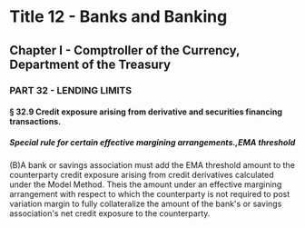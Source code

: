 
# Title 12 - Banks and Banking
## Chapter I - Comptroller of the Currency, Department of the Treasury
### PART 32 - LENDING LIMITS
#### § 32.9 Credit exposure arising from derivative and securities financing transactions.
##### Special rule for certain effective margining arrangements.,EMA threshold

(B)A bank or savings association must add the EMA threshold amount to the counterparty credit exposure arising from credit derivatives calculated under the Model Method. Theis the amount under an effective margining arrangement with respect to which the counterparty is not required to post variation margin to fully collateralize the amount of the bank's or savings association's net credit exposure to the counterparty.
